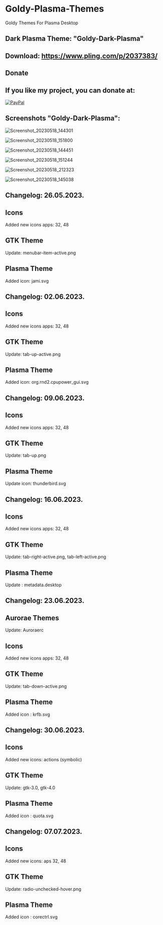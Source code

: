 # Goldy-Plasma-Themes
Goldy Themes For Plasma Desktop


Dark Plasma Theme: "Goldy-Dark-Plasma" 
------------------------------

Download: https://www.pling.com/p/2037383/
-------------------------------------------



<html>
  <head>
    <meta charset="utf-8" />
  </head>
  <body>
    <h2>Donate</h2>
    <h2>If you like my project, you can donate at:</h2>
    <a href="https://www.paypal.com/paypalme/VesnaLazic">
    <img src="PayPal.png" alt="PayPal" />
    </a>
  </body>
</html>



Screenshots "Goldy-Dark-Plasma":
---------------------------------

![Screenshot_20230518_144301](https://github.com/L4ki/Goldy-Plasma-Themes/assets/45247573/df6bcbfd-9a4e-42aa-9c67-491a88e059c8)

![Screenshot_20230518_151800](https://github.com/L4ki/Goldy-Plasma-Themes/assets/45247573/2ecbb058-e7ef-4b61-8b7c-25b4bfaec096)

![Screenshot_20230518_144451](https://github.com/L4ki/Goldy-Plasma-Themes/assets/45247573/87c7b3cb-9157-4f9a-b6cf-a0b85710f212)

![Screenshot_20230518_151244](https://github.com/L4ki/Goldy-Plasma-Themes/assets/45247573/0f6f7fb7-2db1-4496-ad94-a834d547763a)

![Screenshot_20230518_212323](https://github.com/L4ki/Goldy-Plasma-Themes/assets/45247573/eb83a484-60bd-451f-90f7-0f00e691c6d8)

![Screenshot_20230518_145038](https://github.com/L4ki/Goldy-Plasma-Themes/assets/45247573/3add1e56-3e45-46e6-b700-a4f56d0d5f2a)

Changelog: 26.05.2023.
----------------------

Icons
-----

Added new icons apps: 32, 48

GTK Theme
----------

Update:  menubar-item-active.png

Plasma Theme
-------------

Added icon: jami.svg

Changelog: 02.06.2023.
----------------------

Icons
-----

Added new icons apps: 32, 48

GTK Theme
----------

Update:   tab-up-active.png

Plasma Theme
-------------

Added icon: org.rnd2.cpupower_gui.svg

Changelog: 09.06.2023.
----------------------

Icons
-----

Added new icons apps: 32, 48

GTK Theme
----------

Update:   tab-up.png

Plasma Theme
-------------

Update icon: thunderbird.svg

Changelog: 16.06.2023.
----------------------

Icons
-----

Added new icons apps: 32, 48

GTK Theme
----------

Update: tab-right-active.png, tab-left-active.png

Plasma Theme
-------------

Update : metadata.desktop

Changelog: 23.06.2023.
----------------------

Aurorae Themes
---------------

Update: Auroraerc

Icons
-----

Added new icons apps: 32, 48

GTK Theme
----------

Update: tab-down-active.png

Plasma Theme
-------------

Added icon : krfb.svg

Changelog: 30.06.2023.
----------------------

Icons
-----

Added new icons: actions (symbolic)

GTK Theme
----------

Update: gtk-3.0, gtk-4.0

Plasma Theme
-------------

Added icon : quota.svg


Changelog: 07.07.2023.
----------------------

Icons
-----

Added new icons: aps 32, 48

GTK Theme
----------

Update: radio-unchecked-hover.png

Plasma Theme
-------------

Added icon : corectrl.svg
